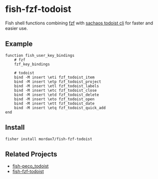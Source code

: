 # fish-fzf-todoist
Fish shell functions combining [fzf](https://github.com/junegunn/fzf) with
[sachaos todoist cli](https://github.com/sachaos/todoist) for faster and easier use.

## Example

```
function fish_user_key_bindings
    # fzf
    fzf_key_bindings

    # todoist
    bind -M insert \eti fzf_todoist_item
    bind -M insert \etp fzf_todoist_project
    bind -M insert \etl fzf_todoist_labels
    bind -M insert \etc fzf_todoist_close
    bind -M insert \etd fzf_todoist_delete
    bind -M insert \eto fzf_todoist_open
    bind -M insert \ett fzf_todoist_date
    bind -M insert \etq fzf_todoist_quick_add
end
```

## Install

```
fisher install mordax7/fish-fzf-todoist
```

## Related Projects
- [fish-peco_todoist](https://github.com/ka2n/fish-peco_todoist)
- [fish-fzf-todoist](https://github.com/joshmedeski/fish-fzf-todoist)
